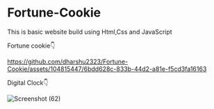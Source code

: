 # Fortune-Cookie

This is basic website build using Html,Css and JavaScript


Fortune cookie👇


https://github.com/dharshu2323/Fortune-Cookie/assets/104815447/6bdd628c-833b-44d2-a81e-f5cd3fa16163


Digital Clock👇


![Screenshot (62)](https://github.com/dharshu2323/Fortune-Cookie/assets/104815447/0dea1168-4c50-4f11-bb94-9e0ee01ed55a)
